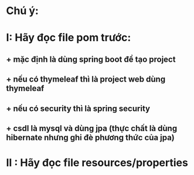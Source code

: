# Chú ý: 
# I: Hãy đọc file pom trước:
## + mặc định là dùng spring boot để tạo project
## + nếu có thymeleaf thì là project web dùng thymeleaf
## + nếu có security thì là spring security
## + csdl là mysql và dùng jpa (thực chất là dùng hibernate nhưng ghi đè phương thức của jpa)

# II : Hãy đọc file resources/properties
